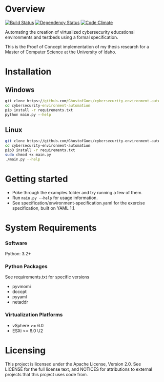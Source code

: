 

# Overview 
[![Build Status](https://travis-ci.org/GhostofGoes/cybersecurity-environment-automation.svg?branch=master)](https://travis-ci.org/GhostofGoes/cybersecurity-environment-automation) 
[![Dependency Status](https://www.versioneye.com/user/projects/589eac206a7781003b24318b/badge.svg?style=flat-square)](https://www.versioneye.com/user/projects/589eac206a7781003b24318b)
[![Code Climate](https://codeclimate.com/github/GhostofGoes/cybersecurity-environment-automation/badges/gpa.svg)](https://codeclimate.com/github/GhostofGoes/cybersecurity-environment-automation)

Automating the creation of virtualized cybersecurity educational environments and testbeds using a formal specification.

This is the Proof of Concept implementation of my thesis research for a Master of Computer Science at the University of Idaho.


# Installation

## Windows
```cmd
git clone https://github.com/GhostofGoes/cybersecurity-environment-automation.git
cd cybersecurity-environment-automation
pip install -r requirements.txt
python main.py --help
```

## Linux
```bash
git clone https://github.com/GhostofGoes/cybersecurity-environment-automation.git
cd cybersecurity-environment-automation
pip3 install -r requirements.txt
sudo chmod +x main.py
./main.py --help
```


# Getting started

* Poke through the examples folder and try running a few of them.
* Run `main.py --help` for usage information.
* See specification/environment-specification.yaml for the exercise specification, built on YAML 1.1.


# System Requirements

### Software
Python: 3.2+

### Python Packages
See requirements.txt for specific versions
* pyvmomi 
* docopt
* pyyaml
* netaddr

### Virtualization Platforms
* vSphere >= 6.0
* ESXi >= 6.0 U2


# Licensing

This project is licensed under the Apache License, Version 2.0. See LICENSE for the full license text, and NOTICES for attributions to external projects that this project uses code from.
